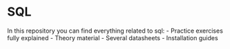 # SQL
In this repository you can find everything related to sql: - Practice exercises fully explained - Theory material - Several datasheets - Installation guides
